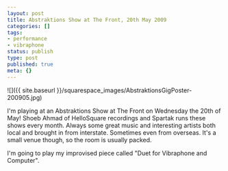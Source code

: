 ```yaml
---
layout: post
title: Abstraktions Show at The Front, 20th May 2009
categories: []
tags:
- performance
- vibraphone
status: publish
type: post
published: true
meta: {}
---
```


![]({{ site.baseurl }}/squarespace_images/AbstraktionsGigPoster-200905.jpg)

I'm playing at an Abstraktions Show at The Front on Wednesday the 20th of May! Shoeb Ahmad of HelloSquare recordings and Spartak runs these shows every month. Always some great music and interesting artists both local and brought in from interstate. Sometimes even from overseas. It's a small venue though, so the room is usually packed.

I'm going to play my improvised piece called "Duet for Vibraphone and Computer".
